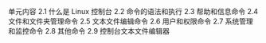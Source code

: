 单元内容
2.1 什么是 Linux 控制台
2.2 命令的语法和执行
2.3 帮助和信息命令
2.4 文件和文件夹管理命令
2.5 文本文件编辑命令
2.6 用户和权限命令
2.7 系统管理和监控命令
2.8 其他命令
2.9 控制台文本文件编辑器
